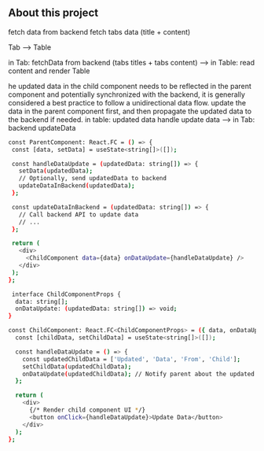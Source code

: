 ## About this project 

fetch data from backend
fetch tabs data (title + content)

Tab --> Table

in Tab: fetchData from backend (tabs titles + tabs content) --> in Table: read content and render Table

he updated data in the child component needs to be reflected in the parent component and potentially synchronized with the backend, it is generally considered a best practice to follow a unidirectional data flow. 
update the data in the parent component first, and then propagate the updated data to the backend if needed.
in table: updated data handle update data --> in Tab: backend updateData 

 ```sh
const ParentComponent: React.FC = () => {
  const [data, setData] = useState<string[]>([]);

  const handleDataUpdate = (updatedData: string[]) => {
    setData(updatedData);
    // Optionally, send updatedData to backend
    updateDataInBackend(updatedData);
  };

  const updateDataInBackend = (updatedData: string[]) => {
    // Call backend API to update data
    // ...
  };

  return (
    <div>
      <ChildComponent data={data} onDataUpdate={handleDataUpdate} />
    </div>
  );
};
 ```

```sh
 interface ChildComponentProps {
  data: string[];
  onDataUpdate: (updatedData: string[]) => void;
}

const ChildComponent: React.FC<ChildComponentProps> = ({ data, onDataUpdate }) => {
  const [childData, setChildData] = useState<string[]>([]);

  const handleDataUpdate = () => {
    const updatedChildData = ['Updated', 'Data', 'From', 'Child'];
    setChildData(updatedChildData);
    onDataUpdate(updatedChildData); // Notify parent about the updated data
  };

  return (
    <div>
      {/* Render child component UI */}
      <button onClick={handleDataUpdate}>Update Data</button>
    </div>
  );
};

 ```